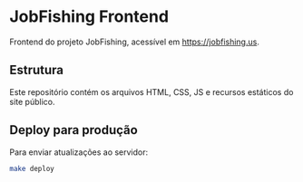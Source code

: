 # JobFishing Frontend

Frontend do projeto JobFishing, acessível em https://jobfishing.us.

## Estrutura

Este repositório contém os arquivos HTML, CSS, JS e recursos estáticos do site público.

## Deploy para produção

Para enviar atualizações ao servidor:

```bash
make deploy
